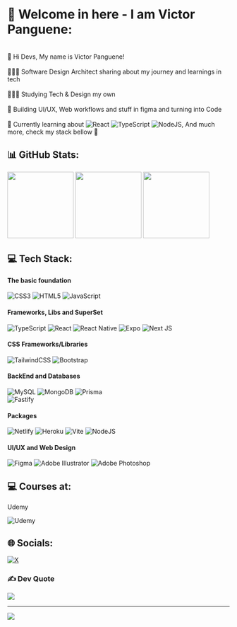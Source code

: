 # 💫 Welcome in here - I am Victor Panguene:
<br>👋 Hi Devs, My name is Victor Panguene!<br><br>👩🏻‍💻 Software Design Architect sharing about my journey and learnings in tech <br/><br>👩🏻‍🎓 Studying Tech & Design my own  <br/><br>🎨 Building UI/UX, Web workflows and stuff in figma and turning into Code  <br/><br>💭 Currently learning about ![React](https://img.shields.io/badge/react-%2320232a.svg?style=flat-square&logo=react&logoColor=%2361DAFB)  ![TypeScript](https://img.shields.io/badge/typescript-%23007ACC.svg?style=flat-square&logo=typescript&logoColor=white) ![NodeJS](https://img.shields.io/badge/node.js-6DA55F?style=flat-square&logo=node.js&logoColor=white), And much more, check my stack bellow 🤪 


<h2> 📊 GitHub Stats:</h2>

<p>  
  <img height="150em" src="https://github-readme-streak-stats.herokuapp.com/?user=victorpanguene&theme=onedark&hide_border=true"/>
  <img height="150em" src="https://github-readme-stats.vercel.app/api/top-langs/?username=victorpanguene&theme=onedark&hide_border=true&include_all_commits=false&count_private=false&layout=compact"/>
  <img height="150em" src="https://github-readme-stats.vercel.app/api?username=victorpanguene&theme=onedark&hide_border=true&include_all_commits=false&count_private=false"/>

</p>
  
<!-- ![](https://github-readme-stats.vercel.app/api/top-langs/?username=victorpanguene&theme=onedark&hide_border=true&include_all_commits=false&count_private=false&layout=compact)  <br/> 
 ![](https://github-readme-stats.vercel.app/api?username=victorpanguene&theme=onedark&hide_border=true&include_all_commits=false&count_private=false) <br/>
 ![](https://github-readme-streak-stats.herokuapp.com/?user=victorpanguene&theme=onedark&hide_border=true)
-->

<h2>💻 Tech Stack:</h2>

<!--![CSS3](https://img.shields.io/badge/css3-%231572B6.svg?style=for-the-badge&logo=css3&logoColor=white) ![HTML5](https://img.shields.io/badge/html5-%23E34F26.svg?style=for-the-badge&logo=html5&logoColor=white) ![JavaScript](https://img.shields.io/badge/javascript-%23323330.svg?style=for-the-badge&logo=javascript&logoColor=%23F7DF1E) ![Bootstrap](https://img.shields.io/badge/bootstrap-%238511FA.svg?style=for-the-badge&logo=bootstrap&logoColor=white) ![TailwindCSS](https://img.shields.io/badge/tailwindcss-%2338B2AC.svg?style=for-the-badge&logo=tailwind-css&logoColor=white) ![TypeScript](https://img.shields.io/badge/typescript-%23007ACC.svg?style=for-the-badge&logo=typescript&logoColor=white) ![React](https://img.shields.io/badge/react-%2320232a.svg?style=for-the-badge&logo=react&logoColor=%2361DAFB) ![Next JS](https://img.shields.io/badge/Next-black?style=for-the-badge&logo=next.js&logoColor=white)  <br/> ![Expo](https://img.shields.io/badge/expo-1C1E24?style=for-the-badge&logo=expo&logoColor=#D04A37) ![Express.js](https://img.shields.io/badge/express.js-%23404d59.svg?style=for-the-badge&logo=express&logoColor=%2361DAFB) ![Fastify](https://img.shields.io/badge/fastify-%23000000.svg?style=for-the-badge&logo=fastify&logoColor=white)  ![NodeJS](https://img.shields.io/badge/node.js-6DA55F?style=for-the-badge&logo=node.js&logoColor=white)  ![MySQL](https://img.shields.io/badge/mysql-4479A1.svg?style=for-the-badge&logo=mysql&logoColor=white) ![MongoDB](https://img.shields.io/badge/MongoDB-%234ea94b.svg?style=for-the-badge&logo=mongodb&logoColor=white) ![SQLite](https://img.shields.io/badge/sqlite-%2307405e.svg?style=for-the-badge&logo=sqlite&logoColor=white) <br/>  ![Adobe Illustrator](https://img.shields.io/badge/adobe%20illustrator-%23FF9A00.svg?style=for-the-badge&logo=adobe%20illustrator&logoColor=white) ![Adobe Photoshop](https://img.shields.io/badge/adobe%20photoshop-%2331A8FF.svg?style=for-the-badge&logo=adobe%20photoshop&logoColor=white) ![Figma](https://img.shields.io/badge/figma-%23F24E1E.svg?style=for-the-badge&logo=figma&logoColor=white) -->

#### The basic foundation
![CSS3](https://img.shields.io/badge/css3-%231572B6.svg?style=flat-square&logo=css3&logoColor=white) ![HTML5](https://img.shields.io/badge/html5-%23E34F26.svg?style=flat-square&logo=html5&logoColor=white) ![JavaScript](https://img.shields.io/badge/javascript-%23323330.svg?style=flat-square&logo=javascript&logoColor=%23F7DF1E) <br/> 

#### Frameworks, Libs and SuperSet
![TypeScript](https://img.shields.io/badge/typescript-%23007ACC.svg?style=flat-square&logo=typescript&logoColor=white) ![React](https://img.shields.io/badge/react-%2320232a.svg?style=flat-square&logo=react&logoColor=%2361DAFB) ![React Native](https://img.shields.io/badge/react_native-%2320232a.svg?style=flat-square&logo=react&logoColor=%2361DAFB) ![Expo](https://img.shields.io/badge/expo-1C1E24?style=flat-square&logo=expo&logoColor=#D04A37) ![Next JS](https://img.shields.io/badge/Next-black?style=flat-square&logo=next.js&logoColor=white)<br/> 

#### CSS Frameworks/Libraries
![TailwindCSS](https://img.shields.io/badge/tailwindcss-%2338B2AC.svg?style=flat-square&logo=tailwind-css&logoColor=white) 
![Bootstrap](https://img.shields.io/badge/bootstrap-%238511FA.svg?style=flat-square&logo=bootstrap&logoColor=white)

#### BackEnd and Databases
![MySQL](https://img.shields.io/badge/mysql-4479A1.svg?style=flat-square&logo=mysql&logoColor=white) 
![MongoDB](https://img.shields.io/badge/MongoDB-%234ea94b.svg?style=flat-square&logo=mongodb&logoColor=white) 
![Prisma](https://img.shields.io/badge/Prisma-3982CE?style=flat-square&logo=Prisma&logoColor=white)<br/> 
![Fastify](https://img.shields.io/badge/fastify-%23000000.svg?style=flat-square&logo=fastify&logoColor=white) 

#### Packages
![Netlify](https://img.shields.io/badge/netlify-%23000000.svg?style=flat-square&logo=netlify&logoColor=#00C7B7) 
![Heroku](https://img.shields.io/badge/heroku-%23430098.svg?style=flat-square&logo=heroku&logoColor=white) 
![Vite](https://img.shields.io/badge/vite-%23646CFF.svg?style=flat-square&logo=vite&logoColor=white) 
![NodeJS](https://img.shields.io/badge/node.js-6DA55F?style=flat-square&logo=node.js&logoColor=white) 

#### UI/UX and Web Design
![Figma](https://img.shields.io/badge/figma-%23F24E1E.svg?style=flat-square&logo=figma&logoColor=white) 
![Adobe Illustrator](https://img.shields.io/badge/adobe%20illustrator-%23FF9A00.svg?style=flat-square&logo=adobe%20illustrator&logoColor=white) 
![Adobe Photoshop](https://img.shields.io/badge/adobe%20photoshop-%2331A8FF.svg?style=flat-square&logo=adobe%20photoshop&logoColor=white) 

<!--<p align="left">
<img width="530em" src="https://github-readme-stats.vercel.app/api?username=victorpanguene&show_icons=true&theme=vision-friendly-dark" alt="victorpanguene's stats"/>
<img width="530em" src="https://github-readme-stats.vercel.app/api/top-langs/?username=victorpanguene&layout=compact&theme=vision-friendly-dark" alt="victorpanguene's most languages"/>
</p>
-->


<h2>💻 Courses at: </h2> 

Udemy	<br/>

![Udemy](https://img.shields.io/badge/Udemy-A435F0?style=for-the-badge&logo=Udemy&logoColor=white)

## 🌐 Socials:
[![X](https://img.shields.io/badge/X-black.svg?logo=X&logoColor=white)](https://x.com/victorpanguene) 

### ✍️ Dev Quote
![](https://quotes-github-readme.vercel.app/api?type=horizontal&theme=onedark)

---
[![](https://visitcount.itsvg.in/api?id=victorpanguene&icon=0&color=0)](https://visitcount.itsvg.in)

<!-- Proudly created with GPRM ( https://gprm.itsvg.in ) -->
